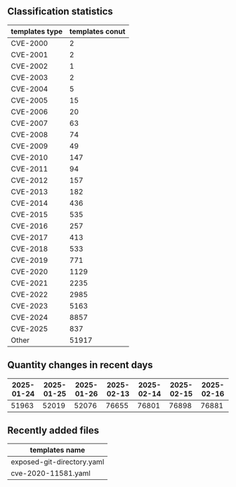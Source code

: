 ## Classification statistics
| templates type | templates conut | 
| --- | --- |
| CVE-2000 | 2 |
| CVE-2001 | 2 |
| CVE-2002 | 1 |
| CVE-2003 | 2 |
| CVE-2004 | 5 |
| CVE-2005 | 15 |
| CVE-2006 | 20 |
| CVE-2007 | 63 |
| CVE-2008 | 74 |
| CVE-2009 | 49 |
| CVE-2010 | 147 |
| CVE-2011 | 94 |
| CVE-2012 | 157 |
| CVE-2013 | 182 |
| CVE-2014 | 436 |
| CVE-2015 | 535 |
| CVE-2016 | 257 |
| CVE-2017 | 413 |
| CVE-2018 | 533 |
| CVE-2019 | 771 |
| CVE-2020 | 1129 |
| CVE-2021 | 2235 |
| CVE-2022 | 2985 |
| CVE-2023 | 5163 |
| CVE-2024 | 8857 |
| CVE-2025 | 837 |
| Other | 51917 |
## Quantity changes in recent days
|2025-01-24 | 2025-01-25 | 2025-01-26 | 2025-02-13 | 2025-02-14 | 2025-02-15 | 2025-02-16|
|--- | ------ | ------ | ------ | ------ | ------ | ---|
|51963 | 52019 | 52076 | 76655 | 76801 | 76898 | 76881|
## Recently added files
| templates name | 
| --- |
| exposed-git-directory.yaml |
| cve-2020-11581.yaml |
